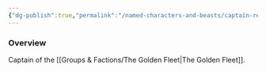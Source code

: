 ```yaml
---
{"dg-publish":true,"permalink":"/named-characters-and-beasts/captain-red-beard/","tags":["NPC"],"updated":"2024-12-31T19:55:45.102+00:00"}
---
```



### Overview
Captain of the [[Groups & Factions/The Golden Fleet\|The Golden Fleet]].
